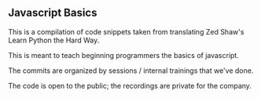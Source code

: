 ## Javascript Basics

This is a compilation of code snippets taken from translating Zed Shaw's Learn Python the Hard Way.

This is meant to teach beginning programmers the basics of javascript.

The commits are organized by sessions / internal trainings that we've done.

The code is open to the public; the recordings are private for the company.
